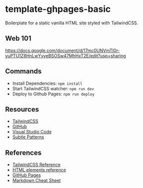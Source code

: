 # template-ghpages-basic
Boilerplate for a static vanilla HTML site styled with TailwindCSS.

## Web 101
https://docs.google.com/document/d/17mc0UNVmTI0r-yuPTU1Z8HnLwYyyeBSOSw47MhHxT2E/edit?usp=sharing


## Commands
- Install Dependencies: `npm install`
- Start TailwindCSS watcher: `npm run dev`
- Deploy to Github Pages: `npm run deploy`


## Resources
- [TailwindCSS](https://tailwindcss.com/blog/standalone-cli)
- [GitHub](https://github.com/)
- [Visual Studio Code](https://code.visualstudio.com/)
- [Subtle Patterns](https://www.toptal.com/designers/subtlepatterns/)

## References
- [TailwindCSS Reference](https://tailwindcss.com/docs/installation)
- [HTML elements reference](https://developer.mozilla.org/en-US/docs/Web/HTML/Element)
- [GitHub Pages](https://pages.github.com/)
- [Markdown Cheat Sheet](https://docs.github.com/en/get-started/writing-on-github/getting-started-with-writing-and-formatting-on-github/basic-writing-and-formatting-syntax)
